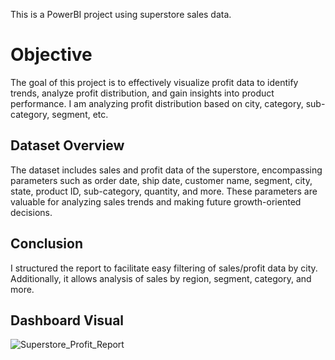 This is a PowerBI project using superstore sales data.

# Objective
The goal of this project is to effectively visualize profit data to identify trends, analyze profit distribution, and gain insights into product performance. I am analyzing profit distribution based on city, category, sub-category, segment, etc.

## Dataset Overview
The dataset includes sales and profit data of the superstore, encompassing parameters such as order date, ship date, customer name, segment, city, state, product ID, sub-category, quantity, and more. These parameters are valuable for analyzing sales trends and making future growth-oriented decisions.

## Conclusion
I structured the report to facilitate easy filtering of sales/profit data by city. Additionally, it allows analysis of sales by region, segment, category, and more.

## Dashboard Visual

![Superstore_Profit_Report](https://github.com/mukulvarshney09/Customer-Segmentation-RFM-Analysis/assets/123244732/04b1f222-7059-41a4-8f42-d84cb1fe8d1b)
